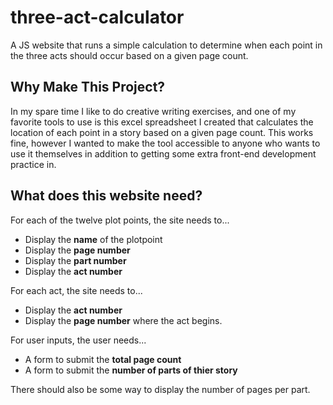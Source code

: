 # three-act-calculator
 A JS website that runs a simple calculation to determine when each point in the three acts should occur based on a given page count.

## Why Make This Project?

In my spare time I like to do creative writing exercises, and one of my favorite tools to use is this excel spreadsheet I created that calculates the location of each point in a story based on a given page count. This works fine, however I wanted to make the tool accessible to anyone who wants to use it themselves in addition to getting some extra front-end development practice in.

## What does this website need?

For each of the twelve plot points, the site needs to...

- Display the **name** of the plotpoint
- Display the **page number**
- Display the **part number**
- Display the **act number**

For each act, the site needs to...

- Display the **act number**
- Display the **page number** where the act begins.

For user inputs, the user needs...

- A form to submit the **total page count**
- A form to submit the **number of parts of thier story**

There should also be some way to display the number of pages per part.